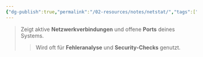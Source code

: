 ```yaml
---
{"dg-publish":true,"permalink":"/02-resources/notes/netstat/","tags":["windows/command"],"updated":"2025-03-24T21:05:02.000+01:00"}
---
```


>Zeigt aktive **Netzwerkverbindungen** und offene **Ports** deines Systems. 
>>Wird oft für **Fehleranalyse** und **Security-Checks** genutzt.